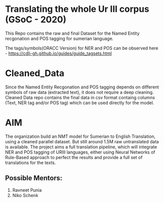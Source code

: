 # Translating the whole Ur III corpus (GSoC - 2020)
This Repo contains the raw and final Dataset for the Named Entity recgonation and POS tagging for sumerian language.

The tags/symbols(ORACC Version) for NER and POS can be observed here - https://cdli-gh.github.io/guides/guide_tagsets.html

# Cleaned_Data
Since the Named Entity Recgonation and POS tagging depends on different symbols of raw data (extracted text), it does not require a deep cleaning. Cleaned Data repo contains the final data in csv format containg columns (Text, NER tag and/or POS tag) which can be used directly for the model. 

# AIM
The organization build an NMT model for Sumerian to English Translation, using a cleaned parallel dataset. But still around 1.5M raw untranslated data is available. The project aims a full translation pipeline, which will integrate NER and POS tagging of URIII languages, either using Neural Networks of Rule-Based approach to perfect the results and provide a full set of translations for the texts.

## Possible Mentors:

1. Ravneet Punia
2. Niko Schenk


